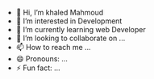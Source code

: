 - 👋 Hi, I’m khaled Mahmoud
- 👀 I’m interested in Development
- 🌱 I’m currently learning web Developer
- 💞️ I’m looking to collaborate on ...
- 📫 How to reach me ...
- 😄 Pronouns: ...
- ⚡ Fun fact: ...

<!---
khaledHassan2/khaledHassan2 is a ✨ special ✨ repository because its `README.md` (this file) appears on your GitHub profile.
You can click the Preview link to take a look at your changes.
--->
